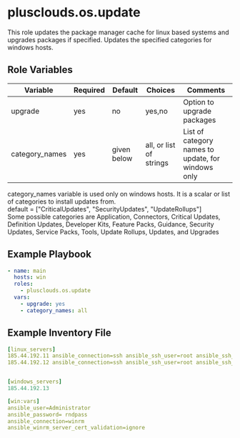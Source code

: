# plusclouds.os.update

This role updates the package manager cache for linux based systems and upgrades packages if specified. Updates the specified categories for windows hosts.

## Role Variables

| Variable       | Required | Default     | Choices                 | Comments                                           |
| -------------- | -------- | ----------- | ----------------------- | -------------------------------------------------- |
| upgrade        | yes      | no          | yes,no                  | Option to upgrade packages                         |
| category_names | yes      | given below | all, or list of strings | List of category names to update, for windows only |

category_names variable is used only on windows hosts. It is a scalar or list of categories to install updates from.  
default = ["CriticalUpdates", "SecurityUpdates", "UpdateRollups"]  
Some possible categories are Application, Connectors, Critical Updates, Definition Updates, Developer Kits, Feature Packs, Guidance, Security Updates, Service Packs, Tools, Update Rollups, Updates, and Upgrades

## Example Playbook

```yaml
- name: main
  hosts: win
  roles:
    - plusclouds.os.update
  vars:
    - upgrade: yes
    - category_names: all
```

## Example Inventory File

```yaml
[linux_servers]
185.44.192.11 ansible_connection=ssh ansible_ssh_user=root ansible_ssh_pass=rndpass ansible_sudo_pass=rndpass
185.44.192.12 ansible_connection=ssh ansible_ssh_user=root ansible_ssh_pass=rndpass ansible_sudo_pass=rndpass


[windows_servers]
185.44.192.13

[win:vars]
ansible_user=Administrator
ansible_password= rndpass
ansible_connection=winrm
ansible_winrm_server_cert_validation=ignore
```
